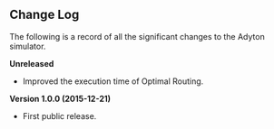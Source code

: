 Change Log
----------

The following is a record of all the significant changes to the Adyton simulator.


**Unreleased**
* Improved the execution time of Optimal Routing.


**Version 1.0.0 (2015-12-21)**
* First public release.
